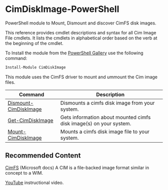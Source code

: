 # CimDiskImage-PowerShell

PowerShell module to Mount, Dismount and discover CimFS disk images.

This reference provides cmdlet descriptions and syntax for all Cim Image File cmdlets. It lists the cmdlets in alphabetical order based on the verb at the beginning of the cmdlet.

To Install the module from the [PowerShell Gallery](https://www.powershellgallery.com/packages/CimDiskImage) use the following command:

```PowerShell
Install-Module CimDiskImage
```

This module uses the CimFS driver to mount and ummount the Cim image files.

| Command      | Description |
| ----------- | ----------- |
| [Dismount-CimDiskImage](/Help/Dismount-CimDiskImage.md)      | Dismounts a cimfs disk image from your system.       |
| [Get-CimDiskImage](/Help/Get-CimDiskImage.md)   | Gets information about mounted cimfs disk image(s) on your system.       |
| [Mount-CimDiskImage](/Help/Mount-CimDiskImage.md)   | Mounts a cimfs disk image file to your system.       |

## Recommended Content

[CimFS](https://docs.microsoft.com/windows/win32/api/_cimfs/) (Microsoft docs)
A CIM is a file-backed image format similar in concept to a WIM.

[YouTube](https://youtu.be/nfFNODPIntE) instructional video.
